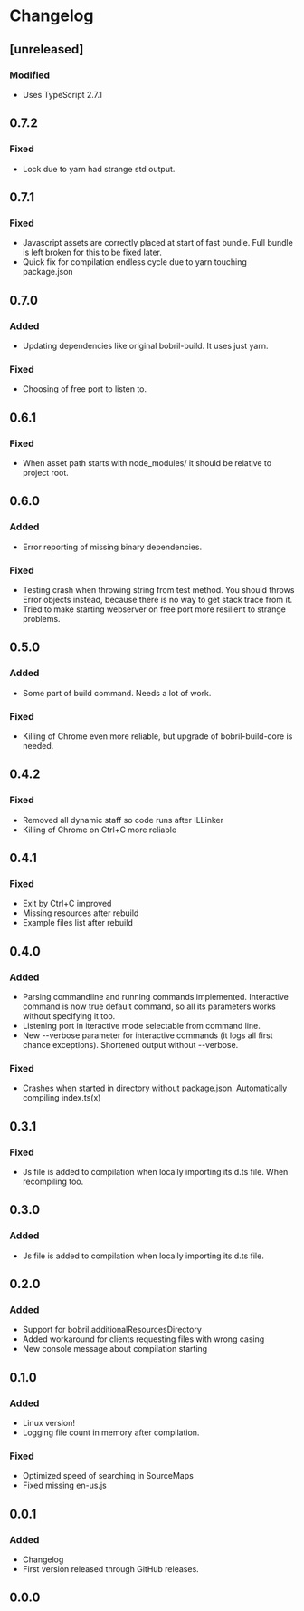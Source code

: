 # Changelog

## [unreleased]

### Modified

* Uses TypeScript 2.7.1

## 0.7.2

### Fixed

* Lock due to yarn had strange std output.

## 0.7.1

### Fixed

* Javascript assets are correctly placed at start of fast bundle. Full bundle is left broken for this to be fixed later.
* Quick fix for compilation endless cycle due to yarn touching package.json

## 0.7.0

### Added

* Updating dependencies like original bobril-build. It uses just yarn.

### Fixed

* Choosing of free port to listen to.

## 0.6.1

### Fixed

* When asset path starts with node_modules/ it should be relative to project root.

## 0.6.0

### Added

* Error reporting of missing binary dependencies.

### Fixed

* Testing crash when throwing string from test method. You should throws Error objects instead, because there is no way to get stack trace from it.
* Tried to make starting webserver on free port more resilient to strange problems.

## 0.5.0

### Added

* Some part of build command. Needs a lot of work.

### Fixed

* Killing of Chrome even more reliable, but upgrade of bobril-build-core is needed.

## 0.4.2

### Fixed

* Removed all dynamic staff so code runs after ILLinker
* Killing of Chrome on Ctrl+C more reliable

## 0.4.1

### Fixed

* Exit by Ctrl+C improved
* Missing resources after rebuild
* Example files list after rebuild

## 0.4.0

### Added

* Parsing commandline and running commands implemented. Interactive command is now true default command, so all its parameters works without specifying it too.
* Listening port in iteractive mode selectable from command line.
* New --verbose parameter for interactive commands (it logs all first chance exceptions). Shortened output without --verbose.

### Fixed

* Crashes when started in directory without package.json. Automatically compiling index.ts(x)

## 0.3.1

### Fixed

* Js file is added to compilation when locally importing its d.ts file. When recompiling too.

## 0.3.0

### Added

* Js file is added to compilation when locally importing its d.ts file.

## 0.2.0

### Added

* Support for bobril.additionalResourcesDirectory
* Added workaround for clients requesting files with wrong casing
* New console message about compilation starting

## 0.1.0

### Added

* Linux version!
* Logging file count in memory after compilation.

### Fixed

* Optimized speed of searching in SourceMaps
* Fixed missing en-us.js

## 0.0.1

### Added

* Changelog
* First version released through GitHub releases.

## 0.0.0
